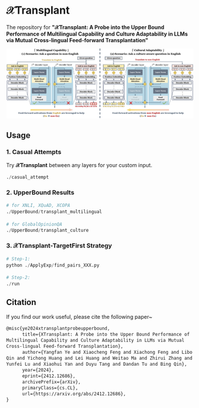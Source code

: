 # 𝒳Transplant
The repository for **"𝒳Transplant: A Probe into the Upper Bound Performance of Multilingual Capability and Culture Adaptability in LLMs via Mutual Cross-lingual Feed-forward Transplantation"**

<p align="center">
  <img src="Asset/method.png" width="750px" >
</p>


## Usage
### 1. Casual Attempts
Try **𝒳Transplant** between any layers for your custom input.

```python
./casual_attempt
```

### 2. UpperBound Results
```python
# for XNLI, XQuAD, XCOPA
./UpperBound/transplant_multilingual

# for GlobalOpinionQA
./UpperBound/transplant_culture
```

### 3. 𝒳Transplant-TargetFirst Strategy
```python
# Step-1: 
python ./ApplyExp/find_pairs_XXX.py

# Step-2:
./run
```


## Citation
If you find our work useful, please cite the following paper~
```
@misc{ye2024xtransplantprobeupperbound,
      title={XTransplant: A Probe into the Upper Bound Performance of Multilingual Capability and Culture Adaptability in LLMs via Mutual Cross-lingual Feed-forward Transplantation}, 
      author={Yangfan Ye and Xiaocheng Feng and Xiachong Feng and Libo Qin and Yichong Huang and Lei Huang and Weitao Ma and Zhirui Zhang and Yunfei Lu and Xiaohui Yan and Duyu Tang and Dandan Tu and Bing Qin},
      year={2024},
      eprint={2412.12686},
      archivePrefix={arXiv},
      primaryClass={cs.CL},
      url={https://arxiv.org/abs/2412.12686}, 
}
```